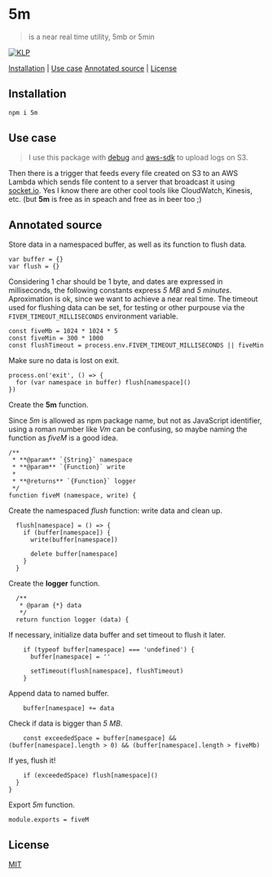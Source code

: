 # 5m

> is a near real time utility, 5mb or 5min

[![KLP](https://img.shields.io/badge/kiss-literate-orange.svg)](http://g14n.info/kiss-literate-programming)

[Installation](#installation) |
[Use case](#use-case)
[Annotated source](#annotated-source) |
[License](#license)

## Installation

```bash
npm i 5m
```

## Use case

> I use this package with [debug] and [aws-sdk] to upload logs on S3.

Then there is a trigger that feeds every file created on S3 to an AWS Lambda
which sends file content to a server that broadcast it using [socket.io].
Yes I know there are other cool tools like CloudWatch, Kinesis, etc.
(but **5m** is free as in speach and free as in beer too ;)

## Annotated source

Store data in a namespaced buffer, as well as its function to flush data.

    var buffer = {}
    var flush = {}

Considering 1 char should be 1 byte, and dates are expressed in milliseconds,
the following constants express *5 MB* and *5 minutes*.
Aproximation is ok, since we want to achieve a near real time.
The timeout used for flushing data can be set, for testing or other purpouse
via the `FIVEM_TIMEOUT_MILLISECONDS` environment variable.


    const fiveMb = 1024 * 1024 * 5
    const fiveMin = 300 * 1000
    const flushTimeout = process.env.FIVEM_TIMEOUT_MILLISECONDS || fiveMin

Make sure no data is lost on exit.

    process.on('exit', () => {
      for (var namespace in buffer) flush[namespace]()
    })

Create the **5m** function.

Since *5m* is allowed as npm package name, but not as JavaScript
identifier, using a roman number like *Vm* can be confusing, so maybe
naming the function as *fiveM* is a good idea.

    /**
     * **@param** `{String}` namespace
     * **@param** `{Function}` write
     *
     * **@returns** `{Function}` logger
     */
    function fiveM (namespace, write) {

Create the namespaced *flush* function: write data and clean up.

      flush[namespace] = () => {
        if (buffer[namespace]) {
          write(buffer[namespace])

          delete buffer[namespace]
        }
      }

Create the **logger** function.

      /**
       * @param {*} data
       */
      return function logger (data) {

If necessary, initialize data buffer and set timeout to flush it later.

        if (typeof buffer[namespace] === 'undefined') {
          buffer[namespace] = ''

          setTimeout(flush[namespace], flushTimeout)
        }

Append data to named buffer.

        buffer[namespace] += data

Check if data is bigger than *5 MB*.

        const exceededSpace = buffer[namespace] && (buffer[namespace].length > 0) && (buffer[namespace].length > fiveMb)

If yes, flush it!

        if (exceededSpace) flush[namespace]()
      }
    }

Export *5m* function.

    module.exports = fiveM

## License

[MIT](http://g14n.info/mit-license)

[debug]: https://www.npmjs.com/package/debug "debug"
[aws-sdk]: https://www.npmjs.com/package/aws-sdk "aws-sdk"
[socket.io]: https://socket.io/ "socket.io"
